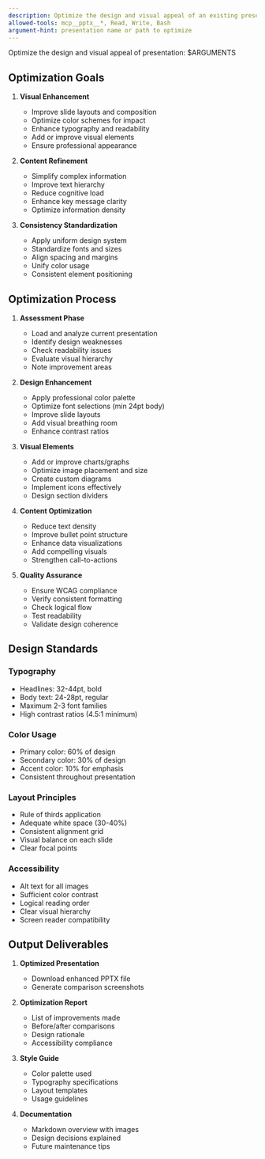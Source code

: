 ```yaml
---
description: Optimize the design and visual appeal of an existing presentation
allowed-tools: mcp__pptx__*, Read, Write, Bash
argument-hint: presentation name or path to optimize
---
```


Optimize the design and visual appeal of presentation: $ARGUMENTS

## Optimization Goals

1. **Visual Enhancement**
   - Improve slide layouts and composition
   - Optimize color schemes for impact
   - Enhance typography and readability
   - Add or improve visual elements
   - Ensure professional appearance

2. **Content Refinement**
   - Simplify complex information
   - Improve text hierarchy
   - Reduce cognitive load
   - Enhance key message clarity
   - Optimize information density

3. **Consistency Standardization**
   - Apply uniform design system
   - Standardize fonts and sizes
   - Align spacing and margins
   - Unify color usage
   - Consistent element positioning

## Optimization Process

1. **Assessment Phase**
   - Load and analyze current presentation
   - Identify design weaknesses
   - Check readability issues
   - Evaluate visual hierarchy
   - Note improvement areas

2. **Design Enhancement**
   - Apply professional color palette
   - Optimize font selections (min 24pt body)
   - Improve slide layouts
   - Add visual breathing room
   - Enhance contrast ratios

3. **Visual Elements**
   - Add or improve charts/graphs
   - Optimize image placement and size
   - Create custom diagrams
   - Implement icons effectively
   - Design section dividers

4. **Content Optimization**
   - Reduce text density
   - Improve bullet point structure
   - Enhance data visualizations
   - Add compelling visuals
   - Strengthen call-to-actions

5. **Quality Assurance**
   - Ensure WCAG compliance
   - Verify consistent formatting
   - Check logical flow
   - Test readability
   - Validate design coherence

## Design Standards

### Typography
- Headlines: 32-44pt, bold
- Body text: 24-28pt, regular
- Maximum 2-3 font families
- High contrast ratios (4.5:1 minimum)

### Color Usage
- Primary color: 60% of design
- Secondary color: 30% of design
- Accent color: 10% for emphasis
- Consistent throughout presentation

### Layout Principles
- Rule of thirds application
- Adequate white space (30-40%)
- Consistent alignment grid
- Visual balance on each slide
- Clear focal points

### Accessibility
- Alt text for all images
- Sufficient color contrast
- Logical reading order
- Clear visual hierarchy
- Screen reader compatibility

## Output Deliverables

1. **Optimized Presentation**
   - Download enhanced PPTX file
   - Generate comparison screenshots

2. **Optimization Report**
   - List of improvements made
   - Before/after comparisons
   - Design rationale
   - Accessibility compliance

3. **Style Guide**
   - Color palette used
   - Typography specifications
   - Layout templates
   - Usage guidelines

4. **Documentation**
   - Markdown overview with images
   - Design decisions explained
   - Future maintenance tips